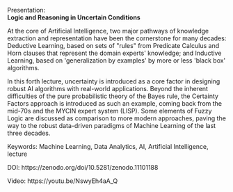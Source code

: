 Presentation:<br/>
<b>Logic and Reasoning in Uncertain Conditions</b>

<p>At the core of Artificial Intelligence, two major pathways of knowledge extraction and representation have been the cornerstone for many decades: Deductive Learning, based on sets of "rules" from Predicate Calculus and Horn clauses that represent the domain experts' knowledge; and Inductive Learning, based on 'generalization by examples' by more or less 'black box' algorithms.</p>
<p>In this forth lecture, uncertainty is introduced as a core factor in designing robust AI algorithms with real-world applications. Beyond the inherent difficulties of the pure probabilistic theory of the Bayes rule, the Certainty Factors approach is introduced as such an example, coming back from the mid-70s and the MYCIN expert system (LISP). Some elements of Fuzzy Logic are discussed as comparison to more modern approaches, paving the way to the robust data-driven paradigms of Machine Learning of the last three decades.</p>
<p>Keywords: Machine Learning, Data Analytics, AI, Artificial Intelligence, lecture</p>
<p>DOI: https://zenodo.org/doi/10.5281/zenodo.11101188</p>
<p>Video: https://youtu.be/NswyEh4aA_Q</p>
